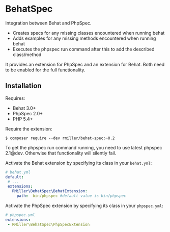 BehatSpec
=========

Integration between Behat and PhpSpec.

* Creates specs for any missing classes encountered when running behat
* Adds examples for any missing methods encountered when running behat
* Executes the phpspec run command after this to add the described class/method

It provides an extension for PhpSpec and an extension for Behat. Both need
to be enabled for the full functionality.

Installation
------------

Requires:

* Behat 3.0+
* PhpSpec 2.0+
* PHP 5.4+

Require the extension:

```
$ composer require --dev rmiller/behat-spec:~0.2
```

To get the phpspec run command running, you need to use latest phpspec 2.1@dev.
Otherwise that functionality will silently fail.

Activate the Behat extension by specifying its class in your `behat.yml`:

```yaml
# behat.yml
default:
 # ...
 extensions:
   RMiller\BehatSpec\BehatExtension:
     path:  bin/phpspec #default value is bin/phpspec
```     

Activate the PhpSpec extension by specifying its class in your `phpspec.yml`:

```yaml
# phpspec.yml
extensions:
 - RMiller\BehatSpec\PhpSpecExtension
```

